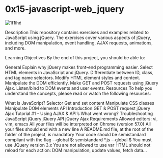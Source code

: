 # 0x15-javascript-web_jquery
![1f1ihd](https://github.com/humphreydev5/alx-higher_level_programming/assets/134397026/376c5665-cab5-4db0-8afd-1b24ab6fc669)


Description
This repository contains exercises and examples related to JavaScript using jQuery. The exercises cover various aspects of jQuery, including DOM manipulation, event handling, AJAX requests, animations, and more.

Learning Objectives
By the end of this project, you should be able to:

General
Explain why jQuery makes front-end programming easier.
Select HTML elements in JavaScript and jQuery.
Differentiate between ID, class, and tag name selectors.
Modify HTML element styles and content.
Manipulate the DOM efficiently.
Make GET and POST requests using jQuery Ajax.
Listen/bind to DOM events and user events.
Resources
To help you understand the concepts, please read or watch the following resources:

What is JavaScript?
Selector
Get and set content
Manipulate CSS classes
Manipulate DOM elements
API Introduction
GET & POST request
jQuery Ajax Tutorial #1 - Using AJAX & API’s
What went wrong? Troubleshooting JavaScript
jQuery
jQuery API
jQuery Ajax
Requirements
Allowed editors: vi, vim, emacs
All your files will be interpreted on Chrome (version 57.0)
All your files should end with a new line
A README.md file, at the root of the folder of the project, is mandatory
Your code should be semistandard compliant with the flag --global $: semistandard *.js --global $
You must use JQuery version 3.x
You are not allowed to use var
HTML should not reload for each action: DOM manipulation, update values, fetch data…
